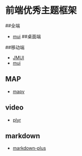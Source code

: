 # 前端优秀主题框架

##全端
- [mui](https://github.com/muicss/mui)
##桌面端

##移动端
+ [JMUI](https://github.com/AlloyTeam/JMUI)
+ [mui](https://github.com/dcloudio/mui)


## MAP
+ [mapv](https://github.com/huiyan-fe/mapv)


## video
+ [plyr](https://github.com/Selz/plyr)


## markdown
+ [markdown-plus](https://github.com/tylingsoft/markdown-plus)
